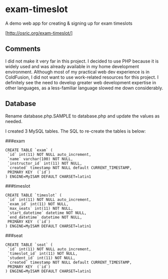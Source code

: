 # exam-timeslot
A demo web app for creating &amp; signing up for exam timeslots

[http://osric.org/exam-timeslot/]

## Comments
I did not make it very far in this project. I decided to use PHP because it is widely used and was already available in my home development environment. Although most of my practical web dev experience is in ColdFusion, I did not want to use work-related resources for this project. I definitely see the need to develop greater web development expertise in other languages, as a less-familiar language slowed me down considerably. 

## Database
Rename database.php.SAMPLE to database.php and update the values as needed.

I created 3 MySQL tables. The SQL to re-create the tables is below:

###exam
```
CREATE TABLE `exam` (
 `id` int(11) NOT NULL auto_increment,
 `name` varchar(100) NOT NULL,
 `instructor_id` int(11) NOT NULL,
 `created` timestamp NOT NULL default CURRENT_TIMESTAMP,
 PRIMARY KEY  (`id`)
) ENGINE=MyISAM DEFAULT CHARSET=latin1
```

###timeslot
```
CREATE TABLE `timeslot` (
 `id` int(11) NOT NULL auto_increment,
 `exam_id` int(11) NOT NULL,
 `max_seats` int(11) NOT NULL,
 `start_datetime` datetime NOT NULL,
 `end_datetime` datetime NOT NULL,
 PRIMARY KEY  (`id`)
) ENGINE=MyISAM DEFAULT CHARSET=latin1
```

###seat
```
CREATE TABLE `seat` (
 `id` int(11) NOT NULL auto_increment,
 `timeslot_id` int(11) NOT NULL,
 `student_id` int(11) NOT NULL,
 `created` timestamp NOT NULL default CURRENT_TIMESTAMP,
 PRIMARY KEY  (`id`)
) ENGINE=MyISAM DEFAULT CHARSET=latin1
```

